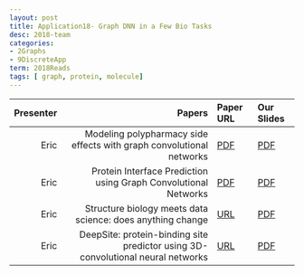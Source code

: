 ```yaml
---
layout: post
title: Application18- Graph DNN in a Few Bio Tasks
desc: 2018-team
categories:
- 2Graphs
- 9DiscreteApp
term: 2018Reads
tags: [ graph, protein, molecule]
---
```


| Presenter | Papers | Paper URL| Our Slides |
| -----: | ---------------------------: | :----- | :----- |
|  Eric| Modeling polypharmacy side effects with graph convolutional networks  |        [PDF](https://arxiv.org/abs/1802.00543) |  [PDF]({{site.baseurl}}/MoreTalksTeam18/Eric1_26_2019-2_1_2019-GNNdrug_polypharmacy.pdf) | 
|  Eric| Protein Interface Prediction using Graph Convolutional Networks | [PDF](https://papers.nips.cc/paper/7231-protein-interface-prediction-using-graph-convolutional-networks.pdf) |  [PDF]({{site.baseurl}}/MoreTalksTeam18/Eric2_4-2_82019-GNNpr_protein_interface_3DNN.pdf) | 
|  Eric| Structure biology meets data science: does anything change | [URL](https://arxiv.org/abs/1807.09247) |  [PDF]({{site.baseurl}}/talks2019/Extra19s/Eric3_1_2019_Structural_biology_meets_datascience.pdf) | 
|  Eric| DeepSite: protein-binding site predictor using 3D-convolutional neural networks | [URL](https://www.ncbi.nlm.nih.gov/pubmed/28575181) |  [PDF]({{site.baseurl}}/MoreTalksTeam18/Eric2_4-2_82019-GNNpr_protein_interface_3DNN.pdf) | 

